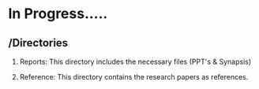 # In Progress.....

## /Directories
  1. Reports:
    This directory includes the necessary files (PPT's & Synapsis)

  2. Reference:
    This directory contains the research papers as references.
